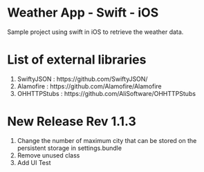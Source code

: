 # Weather App - Swift - iOS
Sample project using swift in iOS to retrieve the weather data. <BR>

# List of external libraries
<ol>
  <li>SwiftyJSON : https://github.com/SwiftyJSON/</li>
  <li>Alamofire : https://github.com/Alamofire/Alamofire</li>
  <li>OHHTTPStubs : https://github.com/AliSoftware/OHHTTPStubs</li>
</ol>

# New Release Rev 1.1.3
<ol>
  <li>Change the number of maximum city that can be stored on the persistent storage in settings.bundle</li>
  <li>Remove unused class</li>
  <li>Add UI Test</li>
</ol>
